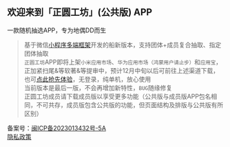 ## 欢迎来到「正圆工坊」(公共版) APP

一款随机抽选APP，专为地偶DD而生

> 基于微信[小程序多端框架](https://developers.weixin.qq.com/miniprogram/dev/platform-capabilities/miniapp/intro/)开发的船新版本，支持团体+成员复合抽取、指定团体抽取  
> `正圆工坊`APP即将上架`小米应用市场`、`华为应用市场（鸿蒙用户请止步）`和`应用宝`，正加紧扫尾&等软著&等提审中，预计12月中旬以后可前往上述渠道下载，也可[点此抢先体验](https://storage.zyworks.org.cn/org.zyworks.app-public-1.0.0.apk)，无登录，纯单机，放心使用  
> 当前版本是最后一版，不会再增加新特性，`BUG`随缘修复  
> 正圆工坊成员请下载成员版以享受更多功能（公共版与成员版APP包名相同，不可共存，成员版包含公共版的功能，但页面结构及排版与公共版有所区别）  

备案号：[闽ICP备2023013432号-5A](https://beian.miit.gov.cn)  
[隐私政策](https://www.zyworks.org.cn/private.html)
